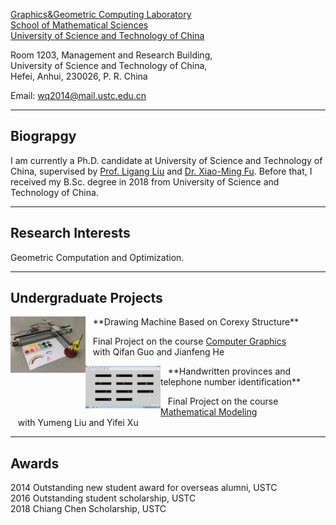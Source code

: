 [Graphics&Geometric Computing Laboratory](http://gcl.ustc.edu.cn/)  
[School of Mathematical Sciences](http://math.ustc.edu.cn/)  
[University of Science and Technology of China](http://www.ustc.edu.cn/)



Room 1203, Management and Research Building,  
University of Science and Technology of China,  
Hefei, Anhui, 230026, P. R. China 


Email: <wq2014@mail.ustc.edu.cn>

* * *


## Biograpgy

I am currently a Ph.D. candidate at University of Science and Technology of China, supervised by [Prof. Ligang Liu](http://staff.ustc.edu.cn/~lgliu) and [Dr. Xiao-Ming Fu](http://staff.ustc.edu.cn/~fuxm). Before that, I received my B.Sc. degree in 2018 from University of Science and Technology of China.

* * *

## Research Interests

Geometric Computation and Optimization.

* * *

## Undergraduate Projects


<img align="left" width="120" src="/assets/img/corexy.jpg"/>
&nbsp;&nbsp; **Drawing Machine Based on Corexy Structure**

&nbsp;&nbsp; Final Project on the course [Computer Graphics](http://staff.ustc.edu.cn/~lgliu/Courses/ComputerGraphics_2017_spring-summer/Projects/index7)  
&nbsp;&nbsp; with Qifan Guo and Jianfeng He


<img align="left" width="120" src="/assets/img/partitionnumber.jpg"/>
&nbsp;&nbsp; **Handwritten provinces and telephone number identification**

&nbsp;&nbsp; Final Project on the course [Mathematical Modeling](http://www.smartchair.cn/MMC2017/)  
&nbsp;&nbsp; with Yumeng Liu and Yifei Xu


* * *

## Awards
2014 Outstanding new student award for overseas alumni, USTC  
2016 Outstanding student scholarship, USTC  
2018 Chiang Chen Scholarship, USTC
